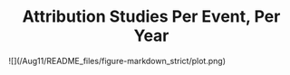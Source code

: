    <h1 align="center"> Attribution Studies Per Event, Per Year </h1>
![](/Aug11/README_files/figure-markdown_strict/plot.png)

